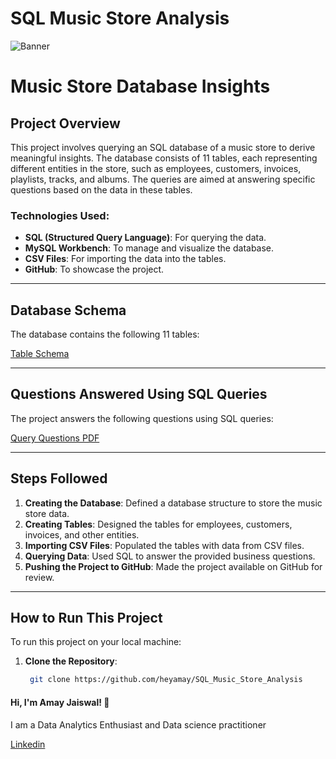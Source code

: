 # SQL Music Store Analysis

![Banner](https://i0.wp.com/acousticguitar.com/wp-content/uploads/2015/11/music_emporium.jpg?w=750&ssl=1)


# Music Store Database Insights

## Project Overview

This project involves querying an SQL database of a music store to derive meaningful insights. The database consists of 11 tables, each representing different entities in the store, such as employees, customers, invoices, playlists, tracks, and albums. The queries are aimed at answering specific questions based on the data in these tables.

### Technologies Used:
- **SQL (Structured Query Language)**: For querying the data.
- **MySQL Workbench**: To manage and visualize the database.
- **CSV Files**: For importing the data into the tables.
- **GitHub**: To showcase the project.

---

## Database Schema

The database contains the following 11 tables:

[Table Schema](https://github.com/heyamay/SQL_Music_Store_Insights/blob/main/schema_diagram.png)

---

## Questions Answered Using SQL Queries

The project answers the following questions using SQL queries:

[Query Questions PDF](https://github.com/heyamay/SQL_Music_Store_Insights/blob/main/Music%20Store%20Analysis-Questions.pdf)

---

## Steps Followed

1. **Creating the Database**: Defined a database structure to store the music store data.
2. **Creating Tables**: Designed the tables for employees, customers, invoices, and other entities.
3. **Importing CSV Files**: Populated the tables with data from CSV files.
4. **Querying Data**: Used SQL to answer the provided business questions.
5. **Pushing the Project to GitHub**: Made the project available on GitHub for review.

---

## How to Run This Project

To run this project on your local machine:

1. **Clone the Repository**: 
   ```bash
    git clone https://github.com/heyamay/SQL_Music_Store_Analysis


#### Hi, I'm Amay Jaiswal! 👋
I am a Data Analytics Enthusiast and  Data science practitioner

[Linkedin](https://www.linkedin.com/in/heyamay/)
